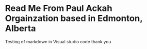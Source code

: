 # Read Me From Paul Ackah Orgainzation based in Edmonton, Alberta
Testing of  markdown in Visual studio code
thank  you